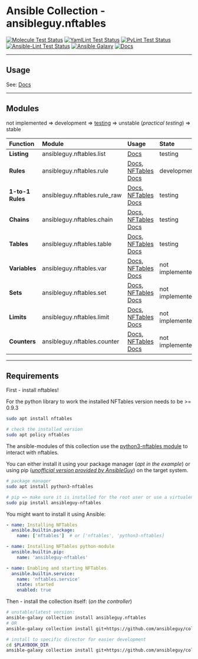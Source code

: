 # Ansible Collection - ansibleguy.nftables

[![Molecule Test Status](https://badges.ansibleguy.net/collection_nftables.molecule.svg)](https://github.com/ansibleguy/collection_nftables/blob/latest/roles/)
[![YamlLint Test Status](https://badges.ansibleguy.net/collection_nftables.yamllint.svg)](https://github.com/ansibleguy/_meta_cicd/blob/latest/templates/usr/local/bin/cicd/yamllint.sh.j2)
[![PyLint Test Status](https://badges.ansibleguy.net/collection_nftables.pylint.svg)](https://github.com/ansibleguy/_meta_cicd/blob/latest/templates/usr/local/bin/cicd/pylint.sh.j2)
[![Ansible-Lint Test Status](https://badges.ansibleguy.net/collection_nftables.ansiblelint.svg)](https://github.com/ansibleguy/_meta_cicd/blob/latest/templates/usr/local/bin/cicd/ansiblelint.sh.j2)
[![Ansible Galaxy](https://img.shields.io/ansible/collection/COLLECTION-ID)](https://galaxy.ansible.com/ansibleguy/nftables)
[![Docs](https://readthedocs.org/projects/nftables_ansible/badge/?version=latest&style=flat)](https://nftables.ansibleguy.net)

----

## Usage

See: [Docs](https://nftables.ansibleguy.net)

----

## Modules

not implemented => development => [testing](https://github.com/ansibleguy/collection_nftables/blob/latest/tests) => unstable (_practical testing_) => stable

| Function            | Module                       | Usage                                                                                                                                                                                | State           |
|:--------------------|:-----------------------------|:-------------------------------------------------------------------------------------------------------------------------------------------------------------------------------------|:----------------|
| **Listing**         | ansibleguy.nftables.list     | [Docs](https://nftables.ansibleguy.net/en/latest/modules/list.html)                                                                                                                  | testing     |
| **Rules**           | ansibleguy.nftables.rule     | [Docs](https://nftables.ansibleguy.net/en/latest/modules/rule.html), [NFTables Docs](https://wiki.nftables.org/wiki-nftables/index.php/Quick_reference-nftables_in_10_minutes#Rules) | development     |
| **1-to-1 Rules**    | ansibleguy.nftables.rule_raw | [Docs](https://nftables.ansibleguy.net/en/latest/modules/rule.html), [NFTables Docs](https://wiki.nftables.org/wiki-nftables/index.php/Quick_reference-nftables_in_10_minutes#Rules) | testing         |
| **Chains**          | ansibleguy.nftables.chain    | [Docs](https://nftables.ansibleguy.net/en/latest/modules/chain.html), [NFTables Docs](https://wiki.nftables.org/wiki-nftables/index.php/Configuring_chains)                          | testing |
| **Tables**          | ansibleguy.nftables.table    | [Docs](https://nftables.ansibleguy.net/en/latest/modules/table.html), [NFTables Docs](https://wiki.nftables.org/wiki-nftables/index.php/Configuring_tables)                          | testing |
| **Variables**       | ansibleguy.nftables.var      | [Docs](https://nftables.ansibleguy.net/en/latest/modules/var.html), [NFTables Docs](https://wiki.nftables.org/wiki-nftables/index.php/Scripting#Defining_variables)                  | not implemented |
| **Sets**            | ansibleguy.nftables.set      | [Docs](https://nftables.ansibleguy.net/en/latest/modules/set.html), [NFTables Docs](https://wiki.nftables.org/wiki-nftables/index.php/Sets)                                          | not implemented |
| **Limits**          | ansibleguy.nftables.limit    | [Docs](https://nftables.ansibleguy.net/en/latest/modules/limit.html), [NFTables Docs](https://wiki.nftables.org/wiki-nftables/index.php/Limits)                                      | not implemented |
| **Counters**        | ansibleguy.nftables.counter  | [Docs](https://nftables.ansibleguy.net/en/latest/modules/counter.html), [NFTables Docs](https://wiki.nftables.org/wiki-nftables/index.php/Counters)                                  | not implemented |

----

## Requirements

First - install nftables!

For the python library to work the installed NFTables version needs to be >= 0.9.3

```bash
sudo apt install nftables

# check the installed version
sudo apt policy nftables
```

The ansible-modules of this collection use the [python3-nftables module](https://ral-arturo.org/2020/11/22/python-nftables-tutorial.html) to interact with nftables.

You can either install it using your package manager (_apt in the example_) or using pip (_[unofficial version provided by AnsibleGuy](https://github.com/ansibleguy/python3-nftables)_) on the target system.

```bash
# package manager
sudo apt install python3-nftables

# pip => make sure it is installed for the root user or use a virtualenv
sudo pip install ansibleguy-nftables
```

You might want to install it using Ansible:

```yaml
- name: Installing NFTables
  ansible.builtin.package:
    name: ['nftables']  # or ['nftables', 'python3-nftables]

- name: Installing NFTables python-module
  ansible.builtin.pip:
    name: 'ansibleguy-nftables'

- name: Enabling and starting NFTables
  ansible.builtin.service:
    name: 'nftables.service'
    state: started
    enabled: true
```

Then - install the collection itself: (_on the controller_)

```bash
# unstable/latest version:
ansible-galaxy collection install ansibleguy.nftables
# OR
ansible-galaxy collection install git+https://github.com/ansibleguy/collection_nftables.git

# install to specific director for easier development
cd $PLAYBOOK_DIR
ansible-galaxy collection install git+https://github.com/ansibleguy/collection_nftables.git -p ./collections
```
